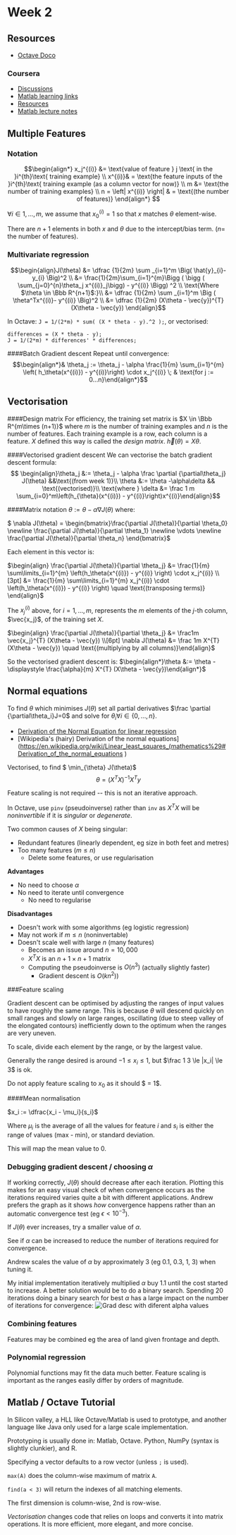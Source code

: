 # Week 2

## Resources

* [Octave Doco](https://www.gnu.org/software/octave/doc/interpreter/ )

### Coursera
* [Discussions](https://www.coursera.org/learn/machine-learning/discussions )
* [Matlab learning links](https://www.coursera.org/learn/machine-learning/supplement/Mlf3e/more-octave-matlab-resources )
* [Resources](https://www.coursera.org/learn/machine-learning/resources/QQx8l )
* [Matlab lecture notes](https://www.coursera.org/learn/machine-learning/resources/QQx8l )


## Multiple Features
### Notation
$$\begin{align*}
x_j^{(i)} &= \text{value of feature } j \text{ in the }i^{th}\text{ training example} \\
x^{(i)}& = \text{the feature inputs of the }i^{th}\text{ training example (as a column vector for now)} \\
m &= \text{the number of training examples} \\
n = \left| x^{(i)} \right| & = \text{(the number of features)} \end{align*} $$

$\forall i \in 1,\dotsc,m$, we assume that $x_0^{(i)} = 1$ so that $x$ matches $\theta$ element-wise.

There are $n+1$ elements in both $x$ and $\theta$ due to the intercept/bias term. ($n =$ the number of features).

### Multivariate regression

$$\begin{align}J(\theta) &= \dfrac {1}{2m} \sum _{i=1}^m \Big( \hat{y}_{i}- y_{i} \Big)^2 \\
&= \frac{1}{2m}\sum_{i=1}^{m}\Bigg ( \bigg ( \sum_{j=0}^{n}\theta_j x^{(i)}_j\bigg) - y^{(i)} \Bigg) ^2 \\
\text{Where $\theta \in \Bbb R^{n+1}$:}\\
&= \dfrac {1}{2m} \sum _{i=1}^m \Big ( \theta^Tx^{(i)}- y^{(i)} \Big)^2 \\
&= \dfrac {1}{2m} (X\theta - \vec{y})^{T} (X\theta - \vec{y})
\end{align}$$

In Octave: `J = 1/(2*m) * sum( (X * theta - y).^2 );`, or vectorised:
```
differences = (X * theta - y);
J = 1/(2*m) * differences' * differences;
```

####Batch Gradient descent
Repeat until convergence:
$$\begin{align*}&  \theta_j := \theta_j - \alpha \frac{1}{m} \sum_{i=1}^{m} \left( h_\theta(x^{(i)}) - y^{(i)}\right) \cdot x_j^{(i)} \; & \text{for j := 0...n}\end{align*}$$

## Vectorisation

####Design matrix
For efficiency, the training set matrix is $X \in \Bbb R^{m\times (n+1)}$ where $m$ is the number of training examples and $n$ is the number of features. Each training example is a row, each column is a feature.  $X$ defined this way is called the *design matrix*.  $\vec h(\theta) = X \theta$.

####Vectorised gradient descent
We can vectorise the batch gradient descent formula:
$$ \begin{align}\theta_j &:= \theta_j - \alpha \frac \partial {\partial\theta_j} J(\theta) &&\text{(from week 1)}\\
\theta &:= \theta -\alpha\delta && \text{(vectorised)}\\
\text{where } \delta &= \frac 1 m \sum_{i=0}^m\left(h_{\theta}(x^{(i)}) - y^{(i)}\right)x^{(i)}\end{align}$$

####Matrix notation
$\theta := \theta - \alpha \nabla J(\theta)$ where:

$ \nabla J(\theta)  = \begin{bmatrix}\frac{\partial J(\theta)}{\partial \theta_0}   \newline \frac{\partial J(\theta)}{\partial \theta_1}   \newline \vdots   \newline \frac{\partial J(\theta)}{\partial \theta_n} \end{bmatrix}$

Each element in this vector is:

$\begin{align}
\frac{\partial J(\theta)}{\partial \theta_j} &= \frac{1}{m} \sum\limits_{i=1}^{m}  \left(h_\theta(x^{(i)}) - y^{(i)} \right) \cdot x_j^{(i)} \\[3pt]
&= \frac{1}{m} \sum\limits_{i=1}^{m}   x_j^{(i)} \cdot \left(h_\theta(x^{(i)}) - y^{(i)}  \right) \quad \text{(transposing terms)}
\end{align}$

The $x^{(i)}_j$ above, for $i = 1,\dots,m$, represents the $m$ elements of the $j$-th column, $\vec{x_j}$, of the training set $X$.

$\begin{align} \frac{\partial J(\theta)}{\partial \theta_j} &= \frac1m  \vec{x_j}^{T} (X\theta - \vec{y}) \\[6pt]
\nabla J(\theta) &= \frac 1m X^{T} (X\theta - \vec{y})  \quad \text{(multiplying by all columns)}\end{align}$

So the vectorised gradient descent is:
$\begin{align*}\theta &:= \theta - \displaystyle \frac{\alpha}{m} X^{T} (X\theta - \vec{y})\end{align*}$

## Normal equations

To find $\theta$ which minimises $J(\theta)$ set all partial derivatives $\frac \partial {\partial\theta_i}J=0$ and solve for $\theta_i \forall i \in \{0, \dotsc, n\}$.

* [Derivation of the Normal Equation for linear regression](http://eli.thegreenplace.net/2014/derivation-of-the-normal-equation-for-linear-regression )
* [Wikipedia's (hairy) Derivation of the normal equations](https://en.wikipedia.org/wiki/Linear_least_squares_(mathematics%29#Derivation_of_the_normal_equations )

Vectorised, to find $ \min_{\theta} J(\theta)$
$$ \theta =  (X^TX)^{-1}X^Ty$$

Feature scaling is not required -- this is not an iterative approach.

In Octave, use `pinv` (pseudoinverse) rather than `inv` as $X^TX$ will be *noninvertible* if it is *singular* or *degenerate*.

Two common causes of $X$ being singular:
 * Redundant features (linearly dependent, eg size in both feet and metres)
 * Too many features ($m \le n$)
   * Delete some features, or use regularisation

**Advantages**
 * No need to choose $\alpha$
 * No need to iterate until convergence
   * No need to regularise

**Disadvantages**
 * Doesn't work with some algorithms (eg logistic regression)
 * May not work if $m \le n$ (noninvertable)
 * Doesn't scale well with large $n$ (many features)
   * Becomes an issue around $n = 10,000$
   * $X^TX$ is an $n+1 \times n+1$ matrix
   * Computing the pseudoinverse is $O(n^3)$ (actually slightly faster)
     * Gradient descent is $O(kn^2)$)

###Feature scaling

Gradient descent can be optimised by adjusting the ranges of input values to have roughly the same range. This is because $\theta$ will descend quickly on small ranges and slowly on large ranges, oscillating (due to steep valley of the elongated contours) inefficiently down to the optimum when the ranges are very uneven.

To scale, divide each element by the range, or by the largest value.

Generally the range desired is around $-1 \le x_i \le 1$, but $\frac 1 3 \le |x_i| \le 3$ is ok.

Do not apply feature scaling to $x_0$ as it should $ = 1$.

####Mean normalisation

$x_i := \dfrac{x_i - \mu_i}{s_i}$

Where $\mu_i$ is the average of all the values for feature $i$ and $s_i$ is either the range of values (max - min), or standard deviation.

This will map the mean value to 0.

### Debugging gradient descent / choosing $\alpha$

If working correctly, $J(\theta)$ should decrease after each iteration. Plotting this makes for an easy visual check of when convergence occurs as the iterations required varies quite a bit with different applications. Andrew prefers the graph as it shows *how* convergence happens rather than an automatic convergence test (eg $\epsilon \lt 10^{-3}$).

If $J(\theta)$ ever increases, try a smaller value of $\alpha$.

See if $\alpha$ can be increased to reduce the number of iterations required for convergence.

Andrew scales the value of $\alpha$ by approximately 3 (eg 0.1, 0.3, 1, 3) when tuning it.

My initial implementation iteratively multiplied $\alpha$ buy 1.1 until the cost started to increase. A better solution would be to do a binary search. Spending 20 iterations doing a binary search for best $\alpha$ has a large impact on the number of iterations for convergence:
![Grad desc with diferent alpha values](wk2-grad-desc.png )

### Combining features

Features may be combined eg the area of land given frontage and depth.

### Polynomial regression

Polynomial functions may fit the data much better. Feature scaling is important as the ranges easily differ by orders of magnitude.

## Matlab / Octave Tutorial

In Silicon valley, a HLL like Octave/Matlab is used to prototype, and another language like Java only used for a large scale implementation.

Prototyping is usually done in: Matlab, Octave. Python, NumPy (syntax is slightly clunkier), and R.

Specifying a vector defaults to a row vector (unless `;` is used).

`max(A)` does the column-wise maximum of matrix `A`.

`find(a < 3)` will return the indexes of all matching elements.

The first dimension is column-wise, 2nd is row-wise.

*Vectorisation* changes code that relies on loops and converts it into matrix operations. It is more efficient, more elegant, and more concise.

[//]: #speeling (check)
